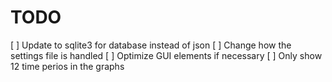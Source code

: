 # TODO

[ ] Update to sqlite3 for database instead of json
[ ] Change how the settings file is handled
[ ] Optimize GUI elements if necessary
[ ] Only show 12 time perios in the graphs